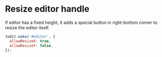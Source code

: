 # Resize editor handle

If editor has a fixed height, it adds a special button in right-bottom corner to resize the editor itself.

```js
Jodit.make('#editor', {
  allowResizeX: true,
  allowResizeY: false,
});
```

